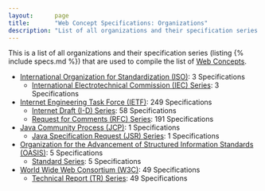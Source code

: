 ```yaml
---
layout:      page
title:       "Web Concept Specifications: Organizations"
description: "List of all organizations and their specification series that are used to compile the list of Web Concepts"
---
```


This is a list of all organizations and their specification series (listing {% include specs.md %}) that are used to compile the list of [Web Concepts](../concepts).

* [International Organization for Standardization (ISO)](ISO/): 3 Specifications
  * [International Electrotechnical Commission (IEC) Series](ISO/IEC/ "Series overview"): 3 Specifications
* [Internet Engineering Task Force (IETF)](IETF/): 249 Specifications
  * [Internet Draft (I-D) Series](IETF/I-D/ "Series overview"): 58 Specifications
  * [Request for Comments (RFC) Series](IETF/RFC/ "Series overview"): 191 Specifications
* [Java Community Process (JCP)](JCP/): 1 Specifications
  * [Java Specification Request (JSR) Series](JCP/JSR/ "Series overview"): 1 Specifications
* [Organization for the Advancement of Structured Information Standards (OASIS)](OASIS/): 5 Specifications
  * [Standard Series](OASIS/standard/ "Series overview"): 5 Specifications
* [World Wide Web Consortium (W3C)](W3C/): 49 Specifications
  * [Technical Report (TR) Series](W3C/TR/ "Series overview"): 49 Specifications
